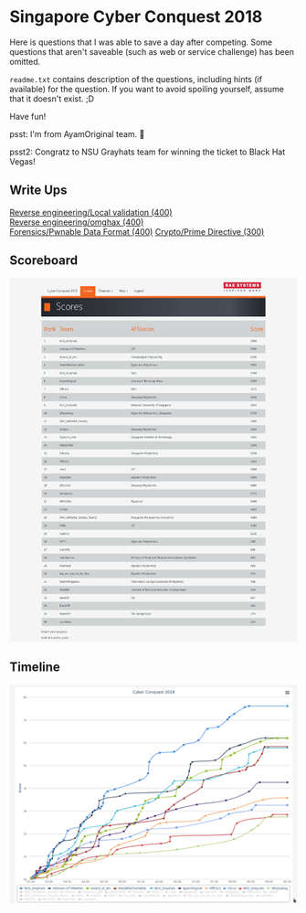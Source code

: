 
# Singapore Cyber Conquest 2018

Here is questions that I was able to save a day after competing.
Some questions that aren't saveable (such as web or service challenge) has been omitted.

`readme.txt` contains description of the questions, including hints (if available) for the question. If you  want to avoid spoiling yourself, assume that it doesn't exist. ;D

Have fun!

psst: I'm from AyamOriginal team. 👋

psst2: Congratz to NSU Grayhats team for winning the ticket to Black Hat Vegas!

## Write Ups
[Reverse engineering/Local validation (400)](challenges/Reverse%20engineering/Local%20validation%20(400)/README.md)  
[Reverse engineering/omghax (400)](challenges/Reverse%20engineering/omghax%20(400)/README.md)  
[Forensics/Pwnable Data Format (400)](challenges/Forensics/Pwnable%20Data%20Format%20(400)/README.md)
[Crypto/Prime Directive (300)](challenges/Crypto/Prime%20Directive%20(300)/README.md)


## Scoreboard
![](scoreboard.png)

## Timeline
![](submission-timeline.png)
